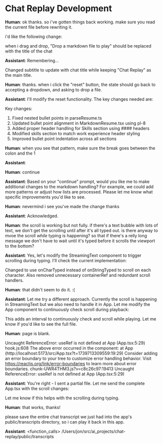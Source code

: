 # Chat Replay Development

**Human**: ok thanks. so i've gotten things back working. make sure you read the current file before rewriting it.

i'd like the following change:

when i drag and drop, "Drop a markdown file to play" should be replaced with the title of the chat

**Assistant**: Remembering...

<function calls and results omitted for brevity>

Changed subtitle to update with chat title while keeping "Chat Replay" as the main title.

**Human**: thanks. when i click the "reset" button, the state should go back to accepting a dropdown, and asking to drop a file.

**Assistant**: I'll modify the reset functionality. The key changes needed are:

<function calls and results omitted for brevity>

Key changes:
1. Fixed nested bullet points in parseResume.ts
2. Updated bullet point alignment in MarkdownResume.tsx using pl-8
3. Added proper header handling for Skills section using #### headers
4. Modified skills section to match work experience header styling
5. Improved bullet point indentation across all sections

**Human**: when you see that pattern, make sure the break goes between the colon and the 1

**Assistant**: <function calls and results omitted for brevity>

**Human**: continue

**Assistant**: Based on your "continue" prompt, would you like me to make additional changes to the markdown handling? For example, we could add more patterns or adjust how lists are processed. Please let me know what specific improvements you'd like to see.

**Human**: nevermind i see you've made the change thanks

**Assistant**: Acknowledged.

**Human**: the scroll is working but not fully. if there's a text bubble with lots of text, we don't get the scrolling until after it's all typed out. is there anyway to mvoe the scroll *while* typing is happening? so that if there's a relly long message we don't have to wait until it's typed before it scrolls the viewport to the bottom?

**Assistant**: Yes, let's modify the StreamingText component to trigger scrolling during typing. I'll check the current implementation:

<function calls and results omitted for brevity>

Changed to use onCharTyped instead of onStringTyped to scroll on each character. Also removed unnecessary containerRef and redundant scroll handlers.

**Human**: that didn't seem to do it. :(

**Assistant**: Let me try a different approach. Currently the scroll is happening in StreamingText but we also need to handle it in App. Let me modify the App component to continuously check scroll during playback:

<function calls and results omitted for brevity>

This adds an interval to continuously check and scroll while playing. Let me know if you'd like to see the full file.

**Human**: page is blank. 

Uncaught ReferenceError: useRef is not defined at App (App.tsx:5:29)
hook.js:608 The above error occurred in the <App> component: at App (http://localhost:5173/src/App.tsx?t=1739713309559:19:29) Consider adding an error boundary to your tree to customize error handling behavior. Visit https://reactjs.org/link/error-boundaries to learn more about error boundaries.
chunk-UWR4THM3.js?v=c8c26c97:19413 Uncaught ReferenceError: useRef is not defined at App (App.tsx:5:29)

**Assistant**: You're right - I sent a partial file. Let me send the complete App.tsx with the scroll changes:

<function calls and results omitted for brevity>

Let me know if this helps with the scrolling during typing.

**Human**: that works, thanks! 

please save the entire chat transcript we just had into the app's public/transcripts directory, so i can play it back in this app.

**Assistant**: <function_calls>
<invoke name="create_directory">
<parameter name="path">/Users/jon/src/ai_projects/chat-replay/public/transcripts